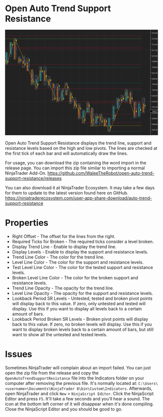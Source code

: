 # Open Auto Trend Support Resistance

<div style="text-align:center">
    <img src="./screenshot.png" alt="Open Auto Trend Support Resistance">
</div>

Open Auto Trend Support Resistance displays the trend line, support and resistance levels based on the high and low pivots. The lines are checked at the first tick of each bar and will automatically draw the lines.

For usage, you can download the zip containing the word import in the release page. You can import this zip file similar to importing a normal NinjaTrader Add-On. https://github.com/WaleeTheRobot/open-auto-trend-support-resistance/releases

You can also download it at NinjaTrader Ecosystem. It may take a few days for them to update to the latest version found here on GitHub. 
https://ninjatraderecosystem.com/user-app-share-download/auto-trend-support-resistance

# Properties

- Right Offset - The offset for the lines from the right.
- Required Ticks for Broken - The required ticks consider a level broken.
- Display Trend Line - Enable to display the trend line.
- Display Levels - Enable to display the support and resistance levels.
- Trend Line Color - The color for the trend line.
- Level Line Color - The color for the support and resistance levels.
- Test Level Line Color - The color for the tested support and resistance levels.
- Broken Level Line Color - The color for the broken support and resistance levels.
- Trend Line Opacity - The opacity for the trend line.
- Level Line Opacity - The opacity for the support and resistance levels.
- Lookback Period SR Levels - Untested, tested and broken pivot points will display back to this value. If zero, only untested and tested will display. Use this if you want to display all levels back to a certain amount of bars.
- Lookback Period Broken SR Levels - Broken pivot points will display back to this value. If zero, no broken levels will display. Use this if you want to display broken levels back to a certain amount of bars, but still want to show all the untested and tested levels.

# Issues

Sometimes NinjaTrader will complain about an import failed. You can just open the zip file from the release and copy the `OpenAutoTrendSupportResistance` file into the Indicators folder on your computer after removing the previous file. It's normally located at: `C:\Users\<username>\Documents\NinjaTrader 8\bin\Custom\Indicators`. Afterwards, open NinjaTrader and click `New` > `NinjaScript Editor`. Click the NinjaScript Editor and press `F5`. It'll take a few seconds and you'll hear a sound. The icon at the bottom left corner of it will disappear when it's done compiling. Close the NinjaScript Editor and you should be good to go.
